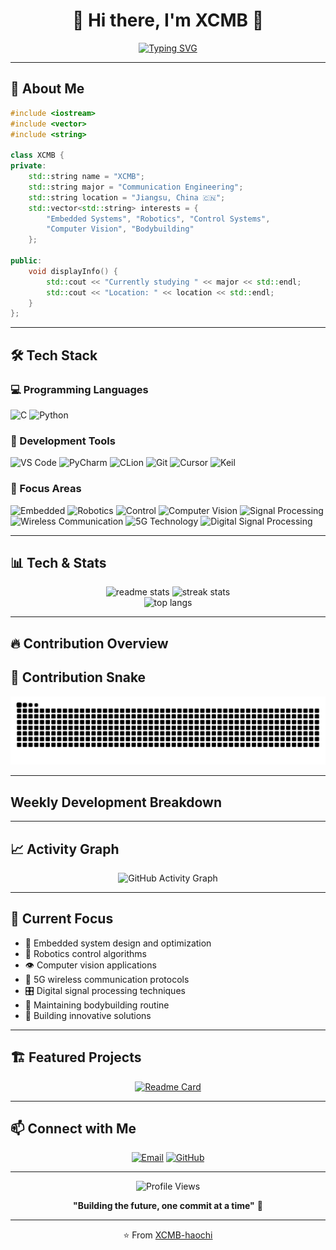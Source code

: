 <div align="center">

# 🍞 Hi there, I'm XCMB 👋

[![Typing SVG](https://readme-typing-svg.demolab.com/?lines=Communication+Engineering+Student;Embedded+Systems+Developer;Robotics+Enthusiast;Welcome+to+my+GitHub!&font=Fira%20Code&center=true&width=450&height=45&color=36BCF7&vCenter=true&size=22)](https://github.com/XCMB-haochi)

</div>

---

## 🚀 About Me

```cpp
#include <iostream>
#include <vector>
#include <string>

class XCMB {
private:
    std::string name = "XCMB";
    std::string major = "Communication Engineering";
    std::string location = "Jiangsu, China 🇨🇳";
    std::vector<std::string> interests = {
        "Embedded Systems", "Robotics", "Control Systems", 
        "Computer Vision", "Bodybuilding"
    };
    
public:
    void displayInfo() {
        std::cout << "Currently studying " << major << std::endl;
        std::cout << "Location: " << location << std::endl;
    }
};
```

---

## 🛠️ Tech Stack

### 💻 Programming Languages
![C](https://img.shields.io/badge/C-00599C?style=for-the-badge&logo=c&logoColor=white)
![Python](https://img.shields.io/badge/Python-3776AB?style=for-the-badge&logo=python&logoColor=white)

### 🔧 Development Tools
![VS Code](https://img.shields.io/badge/VS%20Code-0078d4.svg?style=for-the-badge&logo=visual-studio-code&logoColor=white)
![PyCharm](https://img.shields.io/badge/PyCharm-143?style=for-the-badge&logo=pycharm&logoColor=black&color=black&labelColor=green)
![CLion](https://img.shields.io/badge/CLion-black?style=for-the-badge&logo=clion&logoColor=white)
![Git](https://img.shields.io/badge/Git-F05032?style=for-the-badge&logo=git&logoColor=white)
![Cursor](https://img.shields.io/badge/Cursor-000000?style=for-the-badge&logo=cursor&logoColor=white)
![Keil](https://img.shields.io/badge/Keil-FF6600?style=for-the-badge&logo=arm&logoColor=white)

### 🎯 Focus Areas
![Embedded](https://img.shields.io/badge/Embedded%20Systems-FF6B6B?style=for-the-badge&logo=microchip&logoColor=white)
![Robotics](https://img.shields.io/badge/Robotics-4ECDC4?style=for-the-badge&logo=robot&logoColor=white)
![Control](https://img.shields.io/badge/Control%20Systems-45B7D1?style=for-the-badge&logo=settings&logoColor=white)
![Computer Vision](https://img.shields.io/badge/Computer%20Vision-96CEB4?style=for-the-badge&logo=opencv&logoColor=white)
![Signal Processing](https://img.shields.io/badge/Signal%20Processing-FF9F43?style=for-the-badge&logo=soundcharts&logoColor=white)
![Wireless Communication](https://img.shields.io/badge/Wireless%20Communication-6C5CE7?style=for-the-badge&logo=wifi&logoColor=white)
![5G Technology](https://img.shields.io/badge/5G%20Technology-FD79A8?style=for-the-badge&logo=5g&logoColor=white)
![Digital Signal Processing](https://img.shields.io/badge/Digital%20Signal%20Processing-A29BFE?style=for-the-badge&logo=waveform&logoColor=white)

---

## 📊 Tech & Stats

<div align="center">
  <img width="48%" src="https://github-readme-stats.vercel.app/api?username=XCMB-haochi&count_private=true&show_icons=true&theme=react&rank_icon=github&border_radius=10" alt="readme stats" />
  <img width="48%" src="https://github-readme-streak-stats.vercel.app/?user=XCMB-haochi&count_private=true&theme=react&border_radius=10" alt="streak stats"/>
  <br/>
  <img width="42%" src="https://github-readme-stats.vercel.app/api/top-langs/?username=XCMB-haochi&hide=HTML&langs_count=8&layout=compact&theme=react&border_radius=10&size_weight=0.5&count_weight=0.5&exclude_repo=github-readme-stats" alt="top langs" />
</div>

---

## 🔥 Contribution Overview

## 🐍 Contribution Snake

<div align="center">

<picture>
  <source media="(prefers-color-scheme: dark)" srcset="https://raw.githubusercontent.com/XCMB-haochi/XCMB-haochi/output/github-contribution-grid-snake-dark.svg">
  <source media="(prefers-color-scheme: light)" srcset="https://raw.githubusercontent.com/XCMB-haochi/XCMB-haochi/output/github-contribution-grid-snake.svg">
  <img alt="github contribution grid snake animation" src="https://raw.githubusercontent.com/XCMB-haochi/XCMB-haochi/output/github-contribution-grid-snake.svg">
</picture>

</div>

---

##  Weekly Development Breakdown

<!--START_SECTION:waka-->
<!--END_SECTION:waka-->

---

## 📈 Activity Graph

<div align="center">
  <img src="https://github-readme-activity-graph.vercel.app/graph?username=XCMB-haochi&custom_title=XCMB's%20Contribution%20Graph&bg_color=0D1117&color=7F3FBF&line=7F3FBF&point=7F3FBF&area_color=FFFFFF&title_color=FFFFFF&area=true" alt="GitHub Activity Graph" />
</div>

---

## 🎯 Current Focus

- 🔬 Embedded system design and optimization
- 🤖 Robotics control algorithms  
- 👁️ Computer vision applications
- 📡 5G wireless communication protocols
- 🎛️ Digital signal processing techniques
- 💪 Maintaining bodybuilding routine
- 🍞 Building innovative solutions

---

## 🏗️ Featured Projects

<div align="center">

[![Readme Card](https://github-readme-stats.vercel.app/api/pin/?username=XCMB-haochi&repo=your-project-repo&theme=radical&hide_border=true&bg_color=0D1117&title_color=F85D7F&icon_color=F8D866&text_color=A8B2D1)](https://github.com/XCMB-haochi/your-project-repo)

</div>

---

## 📫 Connect with Me

<div align="center">

[![Email](https://img.shields.io/badge/Email-D14836?style=for-the-badge&logo=gmail&logoColor=white)](mailto:xyb114xcmb@outlook.com)
[![GitHub](https://img.shields.io/badge/GitHub-100000?style=for-the-badge&logo=github&logoColor=white)](https://github.com/XCMB-haochi)

</div>

---

<div align="center">

<img src="https://komarev.com/ghpvc/?username=XCMB-haochi&label=Profile%20Views&color=0e75b6&style=flat" alt="Profile Views" />

<br/>

**"Building the future, one commit at a time"** 🍞

---

⭐️ From [XCMB-haochi](https://github.com/XCMB-haochi)

</div>
